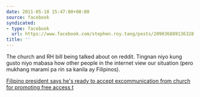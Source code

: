 ```yaml
---
date: 2011-05-18 15:47:00+00:00
source: facebook
syndicated:
- type: facebook
  url: https://www.facebook.com/stephen.roy.tang/posts/209036889136328
title: ''
---
```


The church and RH bill being talked about on reddit. Tingnan niyo kung gusto niyo mabasa how other people in the internet view our situation (pero mukhang marami pa rin sa kanila ay Filipinos).

[Filipino president says he's ready to accept excommunication from church for promoting free access t](https://www.reddit.com/r/worldnews/comments/he03z/filipino_president_says_hes_ready_to_accept/)